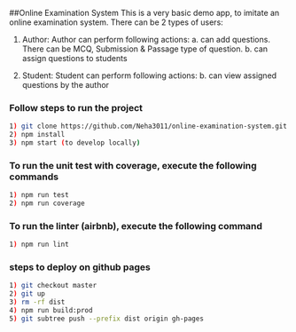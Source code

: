 ##Online Examination System
This is a very basic demo app, to imitate an online examination system.
There can be 2 types of users:
1) Author: 
Author can perform following actions:
    a. can add questions. There can be MCQ, Submission & Passage type of question.
    b. can assign questions to students

2) Student:
Student can perform following actions:
    b. can view assigned questions by the author

### Follow steps to run the project

```sh
1) git clone https://github.com/Neha3011/online-examination-system.git
2) npm install
3) npm start (to develop locally)
```

### To run the unit test with coverage, execute the following commands

```sh
1) npm run test
2) npm run coverage
```

### To run the linter (airbnb), execute the following command

```sh
1) npm run lint
```

### steps to deploy on github pages

```sh
1) git checkout master
2) git up
3) rm -rf dist
4) npm run build:prod
5) git subtree push --prefix dist origin gh-pages
```